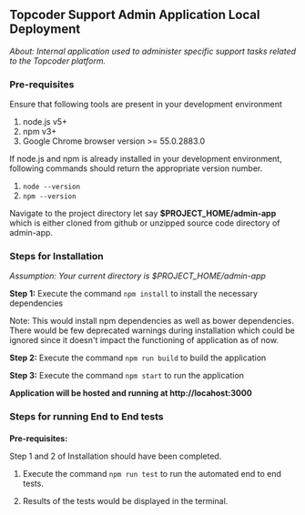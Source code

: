 ## Topcoder Support Admin Application Local Deployment

*About: Internal application used to administer specific support tasks related to the Topcoder platform.*

### Pre-requisites

Ensure that following tools are present in your development environment

1. node.js v5+
2. npm v3+
3. Google Chrome browser version >= 55.0.2883.0

If node.js and npm is already installed in your development environment, following commands should return the appropriate version number.

1. `node --version`
2. `npm --version`

Navigate to the project directory let say **$PROJECT_HOME/admin-app** which is either cloned from github or unzipped source code directory of admin-app.

### Steps for Installation

*Assumption: Your current directory is $PROJECT_HOME/admin-app*

**Step 1:**
Execute the command `npm install` to install the necessary dependencies

Note: This would install npm dependencies as well as bower dependencies. There would be few deprecated warnings during installation which could be ignored since it doesn't impact the functioning of application as of now.

**Step 2:**
Execute the command `npm run build` to build the application

**Step 3:**
Execute the command `npm start` to run the application

**Application will be hosted and running at http://locahost:3000**

### Steps for running End to End tests<h4>

**Pre-requisites:**

Step 1 and 2 of Installation should have been completed.

1. Execute the command `npm run test` to run the automated end to end tests.

2. Results of the tests would be displayed in the terminal.


